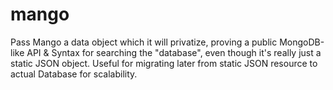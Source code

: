 mango
=====

Pass Mango a data object which it will privatize, proving a public MongoDB-like API &amp; Syntax for searching the "database", even though it's really just a static JSON object. Useful for migrating later from static JSON resource to actual Database for scalability.
